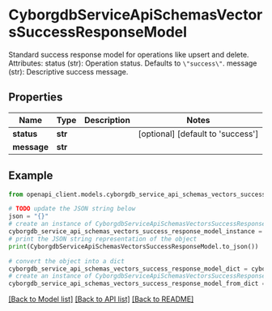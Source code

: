 # CyborgdbServiceApiSchemasVectorsSuccessResponseModel

Standard success response model for operations like upsert and delete.  Attributes:     status (str): Operation status. Defaults to `\"success\"`.     message (str): Descriptive success message.

## Properties

Name | Type | Description | Notes
------------ | ------------- | ------------- | -------------
**status** | **str** |  | [optional] [default to 'success']
**message** | **str** |  | 

## Example

```python
from openapi_client.models.cyborgdb_service_api_schemas_vectors_success_response_model import CyborgdbServiceApiSchemasVectorsSuccessResponseModel

# TODO update the JSON string below
json = "{}"
# create an instance of CyborgdbServiceApiSchemasVectorsSuccessResponseModel from a JSON string
cyborgdb_service_api_schemas_vectors_success_response_model_instance = CyborgdbServiceApiSchemasVectorsSuccessResponseModel.from_json(json)
# print the JSON string representation of the object
print(CyborgdbServiceApiSchemasVectorsSuccessResponseModel.to_json())

# convert the object into a dict
cyborgdb_service_api_schemas_vectors_success_response_model_dict = cyborgdb_service_api_schemas_vectors_success_response_model_instance.to_dict()
# create an instance of CyborgdbServiceApiSchemasVectorsSuccessResponseModel from a dict
cyborgdb_service_api_schemas_vectors_success_response_model_from_dict = CyborgdbServiceApiSchemasVectorsSuccessResponseModel.from_dict(cyborgdb_service_api_schemas_vectors_success_response_model_dict)
```
[[Back to Model list]](../README.md#documentation-for-models) [[Back to API list]](../README.md#documentation-for-api-endpoints) [[Back to README]](../README.md)


